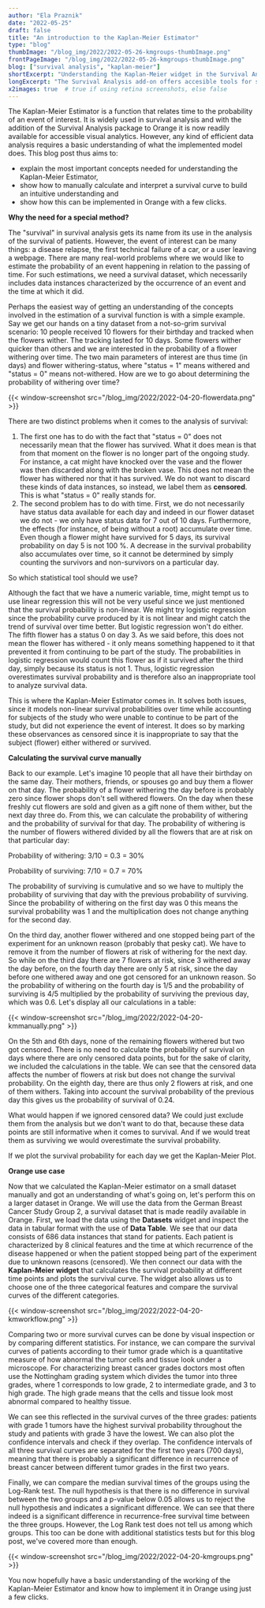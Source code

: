 ```yaml
---
author: "Ela Praznik"
date: "2022-05-25"
draft: false
title: "An introduction to the Kaplan-Meier Estimator"
type: "blog"
thumbImage: "/blog_img/2022/2022-05-26-kmgroups-thumbImage.png"
frontPageImage: "/blog_img/2022/2022-05-26-kmgroups-thumbImage.png"
blog: ["survival analysis", "kaplan-meier"]
shortExcerpt: "Understanding the Kaplan-Meier widget in the Survival Analysis add-on."
longExcerpt: "The Survival Analysis add-on offers accesible tools for survival analysis, the Kaplan-Meier widget being a prime example. In this blogpost we provide an introduction to the Kaplan-Meier Estimator using a simple example and show how the tool can be used in Orange on larger datasets."
x2images: true  # true if using retina screenshots, else false
---
```


The Kaplan-Meier Estimator is a function that relates time to the probability of an event of interest. It is widely used in survival analysis and with the addition of the Survival Analysis package to Orange it is now readily available for accessible visual analytics. However, any kind of efficient data analysis requires a basic understanding of what the implemented model does. This blog post thus aims to:

- explain the most important concepts needed for understanding the Kaplan-Meier Estimator,
- show how to manually calculate and interpret a survival curve to build an intuitive understanding and
- show how this can be implemented in Orange with a few clicks.

**Why the need for a special method?**

The "survival" in survival analysis gets its name from its use in the analysis of the survival of patients. However, the event of interest can be many things: a disease relapse, the first technical failure of a car, or a user leaving a webpage. There are many real-world problems where we would like to estimate the probability of an event happening in relation to the passing of time. For such estimations, we need a survival dataset, which necessarily includes data instances characterized by the occurrence of an event and the time at which it did. 

Perhaps the easiest way of getting an understanding of the concepts involved in the estimation of a survival function is with a simple example. Say we get our hands on a tiny dataset from a not-so-grim survival scenario: 10 people received 10 flowers for their birthday and tracked when the flowers wither. The tracking lasted for 10 days. Some flowers wither quicker than others and we are interested in the probability of a flower withering over time. The two main parameters of interest are thus time (in days) and flower withering-status, where "status = 1" means withered and "status = 0" means not-withered. How are we to go about determining the probability of withering over time?

{{< window-screenshot src="/blog_img/2022/2022-04-20-flowerdata.png" >}}



There are two distinct problems when it comes to the analysis of survival:
 1. The first one has to do with the fact that "status = 0" does not necessarily mean that the flower has survived. What it does mean is that from that moment on the flower is no longer part of the ongoing study. For instance, a cat might have knocked over the vase and the flower was then discarded along with the broken vase. This does not mean the flower has withered nor that it has survived. We do not want to discard these kinds of data instances, so instead, we label them as **censored**. This is what "status = 0" really stands for.
 2. The second problem has to do with time. First, we do not necessarily have status data available for each day and indeed in our flower dataset we do not - we only have status data for 7 out of 10 days. Furthermore, the effects (for instance, of being without a root) accumulate over time. Even though a flower might have survived for 5 days, its survival probability on day 5 is not 100 %. A decrease in the survival probability also accumulates over time, so it cannot be determined by simply counting the survivors and non-survivors on a particular day. 
 
So which statistical tool should we use? 

Although the fact that we have a numeric variable, time, might tempt us to use linear regression this will not be very useful since we just mentioned that the survival probability is non-linear. We might try logistic regression since the probability curve produced by it is not linear and might catch the trend of survival over time better. But logistic regression won't do either. The fifth flower has a status 0 on day 3. As we said before, this does not mean the flower has withered - it only means something happened to it that prevented it from continuing to be part of the study. The probabilities in logistic regression would count this flower as if it survived after the third day, simply because its status is not 1. Thus, logistic regression overestimates survival probability and is therefore also an inappropriate tool to analyze survival data.

This is where the Kaplan-Meier Estimator comes in. It solves both issues, since it models non-linear survival probabilities over time while accounting for subjects of the study who were unable to continue to be part of the study, but did not experience the event of interest. It does so by marking these observances as censored since it is inappropriate to say that the subject (flower) either withered or survived. 

**Calculating the survival curve manually**

Back to our example. Let's imagine 10 people that all have their birthday on the same day. Their mothers, friends, or spouses go and buy them a flower on that day. The probability of a flower withering the day before is probably zero since flower shops don't sell withered flowers. On the day when these freshly cut flowers are sold and given as a gift none of them wither, but the next day three do. From this, we can calculate the probability of withering and the probability of survival for that day. The probability of withering is the number of flowers withered divided by all the flowers that are at risk on that particular day:

Probability of withering: 3/10 = 0.3 = 30%

Probability of surviving: 7/10 = 0.7 = 70% 

The probability of surviving is cumulative and so we have to multiply the probability of surviving that day with the previous probability of surviving. Since the probability of withering on the first day was 0 this means the survival probability was 1 and the multiplication does not change anything for the second day. 

On the third day, another flower withered and one stopped being part of the experiment for an unknown reason (probably that pesky cat). We have to remove it from the number of flowers at risk of withering for the next day. So while on the third day there are 7 flowers at risk, since 3 withered away the day before, on the fourth day there are only 5 at risk, since the day before one withered away and one got censored for an unknown reason. So the probability of withering on the fourth day is 1/5 and the probability of surviving is 4/5 multiplied by the probability of surviving the previous day, which was 0.6. Let's display all our calculations in a table:

{{< window-screenshot src="/blog_img/2022/2022-04-20-kmmanually.png" >}}


On the 5th and 6th days, none of the remaining flowers withered but two got censored. There is no need to calculate the probability of survival on days where there are only censored data points, but for the sake of clarity, we included the calculations in the table. We can see that the censored data affects the number of flowers at risk but does not change the survival probability. On the eighth day, there are thus only 2 flowers at risk, and one of them withers. Taking into account the survival probability of the previous day this gives us the probability of survival of 0.24.

What would happen if we ignored censored data? We could just exclude them from the analysis but we don't want to do that, because these data points are still informative when it comes to survival. And if we would treat them as surviving we would overestimate the survival probability. 

If we plot the survival probability for each day we get the Kaplan-Meier Plot. 


**Orange use case**

Now that we calculated the Kaplan-Meier estimator on a small dataset manually and got an understanding of what's going on, let's perform this on a larger dataset in Orange. We will use the data from the German Breast Cancer Study Group 2, a survival dataset that is made readily available in Orange. First, we load the data using the **Datasets** widget and inspect the data in tabular format with the use of **Data Table**. We see that our data consists of 686 data instances that stand for patients. Each patient is characterized by 8 clinical features and the time at which recurrence of the disease happened or when the patient stopped being part of the experiment due to unknown reasons (censored). We then connect our data with the **Kaplan-Meier widget** that calculates the survival probability at different time points and plots the survival curve. The widget also allows us to choose one of the three categorical features and compare the survival curves of the different categories.

{{< window-screenshot src="/blog_img/2022/2022-04-20-kmworkflow.png" >}}

Comparing two or more survival curves can be done by visual inspection or by comparing different statistics. For instance, we can compare the survival curves of patients according to their tumor grade which is a quantitative measure of how abnormal the tumor cells and tissue look under a microscope. For characterizing breast cancer grades doctors most often use the Nottingham grading system which divides the tumor into three grades, where 1 corresponds to low grade, 2 to intermediate grade, and 3 to high grade. The high grade means that the cells and tissue look most abnormal compared to healthy tissue. 

We can see this reflected in the survival curves of the three grades: patients with grade 1 tumors have the highest survival probability throughout the study and patients with grade 3 have the lowest. We can also plot the confidence intervals and check if they overlap. The confidence intervals of all three survival curves are separated for the first two years (700 days), meaning that there is probably a significant difference in recurrence of breast cancer between different tumor grades in the first two years. 

Finally, we can compare the median survival times of the groups using the Log-Rank test. The null hypothesis is that there is no difference in survival between the two groups and a p-value below 0.05 allows us to reject the null hypothesis and indicates a significant difference. We can see that there indeed is a significant difference in recurrence-free survival time between the three groups. However, the Log Rank test does not tell us among which groups. This too can be done with additional statistics tests but for this blog post, we've covered more than enough. 

{{< window-screenshot src="/blog_img/2022/2022-04-20-kmgroups.png" >}}

You now hopefully have a basic understanding of the working of the Kaplan-Meier Estimator and know how to implement it in Orange using just a few clicks.